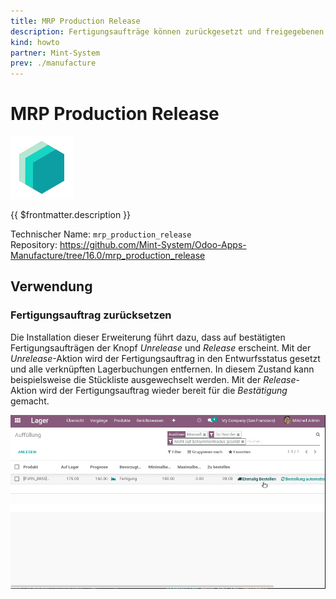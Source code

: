 ```yaml
---
title: MRP Production Release
description: Fertigungsaufträge können zurückgesetzt und freigegebenen werden.
kind: howto
partner: Mint-System
prev: ./manufacture
---
```


# MRP Production Release

![icon_oms_box](attachments/icons_odoo_mint_system.png)

{{ $frontmatter.description }}

Technischer Name: `mrp_production_release`\
Repository: <https://github.com/Mint-System/Odoo-Apps-Manufacture/tree/16.0/mrp_production_release>

## Verwendung

### Fertigungsauftrag zurücksetzen

Die Installation dieser Erweiterung führt dazu, dass auf bestätigten Fertigungsaufträgen der Knopf _Unrelease_ und _Release_ erscheint. Mit der _Unrelease_-Aktion wird der Fertigungsauftrag in den Entwurfsstatus gesetzt und alle verknüpften Lagerbuchungen entfernen. In diesem Zustand kann beispielsweise die Stückliste ausgewechselt werden. Mit der _Release_-Aktion wird der Fertigungsauftrag wieder bereit für die _Bestätigung_ gemacht.

![MRP Production Release](attachments/MRP%20Production%20Release.gif)
